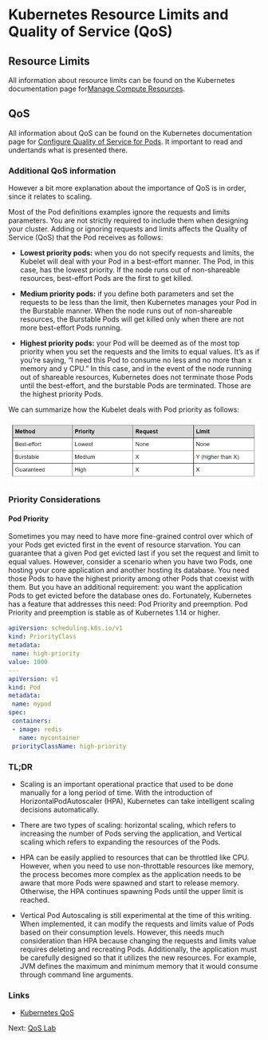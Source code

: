 # Kubernetes Resource Limits and Quality of Service (QoS)


## Resource Limits

All information about resource limits can be found on the Kubernetes documentation page for[Manage Compute Resources](https://kubernetes.io/docs/concepts/configuration/manage-compute-resources-container/).

## QoS

All information about QoS can be found on the Kubernetes documentation page for [Configure Quality of Service for Pods](https://kubernetes.io/docs/tasks/configure-pod-container/quality-service-pod/).  It important to read and undertands what is presented there.

### Additional QoS information

However a bit more explanation about the importance of QoS is in order, since it relates to scaling.

Most of the Pod definitions examples ignore the requests and limits parameters. You are not strictly required to include them when designing your cluster. Adding or ignoring requests and limits affects the Quality of Service (QoS) that the Pod receives as follows:

* **Lowest priority pods:** when you do not specify requests and limits, the Kubelet will deal with your Pod in a best-effort manner. The Pod, in this case, has the lowest priority. If the node runs out of non-shareable resources, best-effort Pods are the first to get killed.

* **Medium priority pods:** if you define both parameters and set the requests to be less than the limit, then Kubernetes manages your Pod in the Burstable manner. When the node runs out of non-shareable resources, the Burstable Pods will get killed only when there are not more best-effort Pods running.

* **Highest priority pods:** your Pod will be deemed as of the most top priority when you set the requests and the limits to equal values. It’s as if you’re saying, “I need this Pod to consume no less and no more than x memory and y CPU.” In this case, and in the event of the node running out of shareable resources, Kubernetes does not terminate those Pods until the best-effort, and the burstable Pods are terminated. Those are the highest priority Pods.

We can summarize how the Kubelet deals with Pod priority as follows:

![QoS Table](./images/qos-table.png)

### Priority Considerations

#### Pod Priority

Sometimes you may need to have more fine-grained control over which of your Pods get evicted first in the event of resource starvation. You can guarantee that a given Pod get evicted last if you set the request and limit to equal values. However, consider a scenario when you have two Pods, one hosting your core application and another hosting its database. You need those Pods to have the highest priority among other Pods that coexist with them. But you have an additional requirement: you want the application Pods to get evicted before the database ones do. Fortunately, Kubernetes has a feature that addresses this need: Pod Priority and preemption. Pod Priority and preemption is stable as of Kubernetes 1.14 or higher. 

```yaml
apiVersion: scheduling.k8s.io/v1
kind: PriorityClass
metadata:
 name: high-priority
value: 1000
---
apiVersion: v1
kind: Pod
metadata:
 name: mypod
spec:
 containers:
 - image: redis
   name: mycontainer
 priorityClassName: high-priority
```

### TL;DR 
* Scaling is an important operational practice that used to be done manually for a long period of time. With the introduction of HorizontalPodAutoscaler (HPA), Kubernetes can take intelligent scaling decisions automatically.

* There are two types of scaling: horizontal scaling, which refers to increasing the number of Pods serving the application, and Vertical scaling which refers to expanding the resources of the Pods.

* HPA can be easily applied to resources that can be throttled like CPU. However, when you need to use non-throttable resources like memory, the process becomes more complex as the application needs to be aware that more Pods were spawned and start to release memory. Otherwise, the HPA continues spawning Pods until the upper limit is reached.

* Vertical Pod Autoscaling is still experimental at the time of this writing. When implemented, it can modify the requests and limits value of Pods based on their consumption levels. However, this needs much consideration than HPA because changing the requests and limits value requires deleting and recreating Pods. Additionally, the application must be carefully designed so that it utilizes the new resources. For example, JVM defines the maximum and minimum memory that it would consume through command line arguments.


### Links

* [Kubernetes QoS](https://medium.com/better-programming/the-kubernetes-quality-of-service-conundrum-eebbbb5f89cf)

Next: [QoS Lab](04-qos-lab.md)
